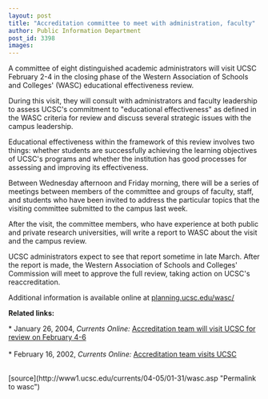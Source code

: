 ```yaml
---
layout: post
title: "Accreditation committee to meet with administration, faculty"
author: Public Information Department
post_id: 3398
images:
---
```


<a name="content" id="content"></a>
<p>
  A committee of eight distinguished academic administrators will visit UCSC February 2-4 in the closing phase of the Western Association of Schools and Colleges' (WASC) educational effectiveness review.
</p>
<p>
  During this visit, they will consult with administrators and faculty leadership to assess UCSC's commitment to "educational effectiveness" as defined in the WASC criteria for review and discuss several strategic issues with the campus leadership.
</p>
<p>
  Educational effectiveness within the framework of this review involves two things: whether students are successfully achieving the learning objectives of UCSC's programs and whether the institution has good processes for assessing and improving its effectiveness.
</p>
<p>
  Between Wednesday afternoon and Friday morning, there will be a series of meetings between members of the committee and groups of faculty, staff, and students who have been invited to address the particular topics that the visiting committee submitted to the campus last week.
</p>
<p>
  After the visit, the committee members, who have experience at both public and private research universities, will write a report to WASC about the visit and the campus review.
</p>
<p>
  UCSC administrators expect to see that report sometime in late March. After the report is made, the Western Association of Schools and Colleges' Commission will meet to approve the full review, taking action on UCSC's reaccreditation.
</p>
<p>
  Additional information is available online at <a href="http://planning.ucsc.edu/wasc/">planning.ucsc.edu/wasc/</a>
</p>
<p>
  <b>Related links:</b>
</p>
<p>
  * January 26, 2004, <i>Currents Online:</i> <a href="http://currents.ucsc.edu/03-04/01-26/wasc.html">Accreditation team will visit UCSC for review on February 4-6</a><br>
  <br>
  * February 16, 2002, <i>Currents Online:</i> <a href="http://currents.ucsc.edu/03-04/02-16/wasc_team.html">Accreditation team visits UCSC</a><br>
  <br>
</p>
[source](http://www1.ucsc.edu/currents/04-05/01-31/wasc.asp "Permalink to wasc")
